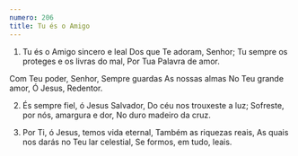 ```yaml
---
numero: 206
title: Tu és o Amigo
---
```

1. Tu és o Amigo sincero e leal
Dos que Te adoram, Senhor;
Tu sempre os proteges e os livras do mal,
Por Tua Palavra de amor.

Com Teu poder, Senhor,
Sempre guardas
As nossas almas
No Teu grande amor,
Ó Jesus, Redentor.

2. És sempre fiel, ó Jesus Salvador,
Do céu nos trouxeste a luz;
Sofreste, por nós, amargura e dor,
No duro madeiro da cruz.

3. Por Ti, ó Jesus, temos vida eternal,
Também as riquezas reais,
As quais nos darás no Teu lar celestial,
Se formos, em tudo, leais.
